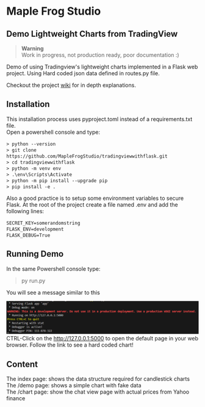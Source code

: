 # Maple Frog Studio  
## Demo Lightweight Charts from TradingView
>**Warning**  
>Work in progress, not production ready, poor documentation :)  

Demo of using Tradingview's lightweight charts implemented in a Flask web project. 
Using Hard coded json data defined in routes.py file.  

Checkout the project [wiki](https://github.com/MapleFrogStudio/tradingviewwithflask/wiki) for in depth explanations.  

## Installation  
This installation process uses pyproject.toml instead of a requirements.txt file.  
Open a powershell console and type:
```  
> python --version  
> git clone https://github.com/MapleFrogStudio/tradingviewwithflask.git
> cd tradingviewwithflask
> python -m venv env
> .\env\Scripts\Activate  
> python -m pip install --upgrade pip
> pip install -e .
```
Also a good practice is to setup some environment variables to secure Flask. At the root of the project create a file named .env and add the following lines:  
```  
SECRET_KEY=somerandomstring
FLASK_ENV=development
FLASK_DEBUG=True
```


## Running Demo  
In the same Powershell console type:
> py run.py  

You will see a message similar to this  

![alt text](img/flaskip.png)  
CTRL-Click on the http://127.0.0.1:5000 to open the default page in your web browser. Follow the link to see a hard coded chart!


## Content
The index page: shows the data structure required for candlestick charts  
The /demo page: shows a simple chart with fake data  
The /chart page: show the chat view page with actual prices from Yahoo finance  